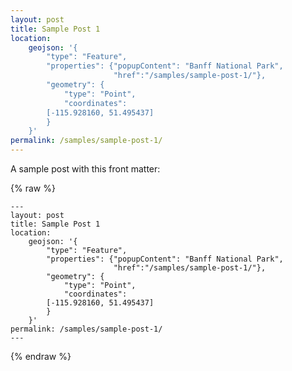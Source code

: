 ```yaml
---
layout: post
title: Sample Post 1
location:
    geojson: '{
        "type": "Feature",
        "properties": {"popupContent": "Banff National Park",
                       "href":"/samples/sample-post-1/"},
        "geometry": {
            "type": "Point",
            "coordinates":
		[-115.928160, 51.495437]
        }
    }'
permalink: /samples/sample-post-1/
---
```


A sample post with this front matter:

{% raw %}
```
---
layout: post
title: Sample Post 1
location:
    geojson: '{
        "type": "Feature",
        "properties": {"popupContent": "Banff National Park",
                       "href":"/samples/sample-post-1/"},
        "geometry": {
            "type": "Point",
            "coordinates":
		[-115.928160, 51.495437]
        }
    }'
permalink: /samples/sample-post-1/
---
```
{% endraw %}
